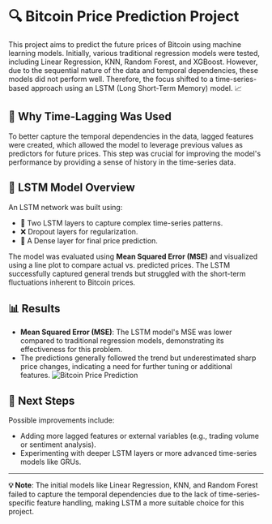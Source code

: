 # 🔍 Bitcoin Price Prediction Project

This project aims to predict the future prices of Bitcoin using machine learning models. Initially, various traditional regression models were tested, including Linear Regression, KNN, Random Forest, and XGBoost. However, due to the sequential nature of the data and temporal dependencies, these models did not perform well. Therefore, the focus shifted to a time-series-based approach using an LSTM (Long Short-Term Memory) model. 📈

## 🚀 Why Time-Lagging Was Used

To better capture the temporal dependencies in the data, lagged features were created, which allowed the model to leverage previous values as predictors for future prices. This step was crucial for improving the model's performance by providing a sense of history in the time-series data.

## 🧠 LSTM Model Overview

An LSTM network was built using:
- 🔄 Two LSTM layers to capture complex time-series patterns.
- ❌ Dropout layers for regularization.
- 🔢 A Dense layer for final price prediction.

The model was evaluated using **Mean Squared Error (MSE)** and visualized using a line plot to compare actual vs. predicted prices. The LSTM successfully captured general trends but struggled with the short-term fluctuations inherent to Bitcoin prices.

## 📊 Results

- **Mean Squared Error (MSE)**: The LSTM model's MSE was lower compared to traditional regression models, demonstrating its effectiveness for this problem.
- The predictions generally followed the trend but underestimated sharp price changes, indicating a need for further tuning or additional features.
![Bitcoin Price Prediction](https://example.com/bitcoin_prediction.png)


## 🔧 Next Steps

Possible improvements include:
- Adding more lagged features or external variables (e.g., trading volume or sentiment analysis).
- Experimenting with deeper LSTM layers or more advanced time-series models like GRUs.

---

**💡 Note**: The initial models like Linear Regression, KNN, and Random Forest failed to capture the temporal dependencies due to the lack of time-series-specific feature handling, making LSTM a more suitable choice for this project.
